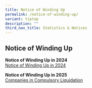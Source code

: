 ```yaml
---
title: Notice of Winding Up
permalink: /notice-of-winding-up/
variant: tiptap
description: ""
third_nav_title: Statistics & Notices
---
```

<h2>Notice of Winding Up</h2>
<p></p>
<p><strong>Notice of Winding Up in 2024</strong>
<br><a href="/files/Notice_of_Winding_Up_2024.pdf" rel="noopener nofollow" target="_blank">Notice of Winding Up in 2024</a>
</p>
<p></p>
<p><strong>Notice of Winding Up in 2025</strong>
<br><a href="https://staging-lite.duxjo7eu7exn7.amplifyapp.com/files/CWU%20statistics/Companies_Liquidation_2025__Apr_.pdf" rel="noopener nofollow" target="_blank"><u>Companies in Compulsory Liquidation</u></a>
</p>